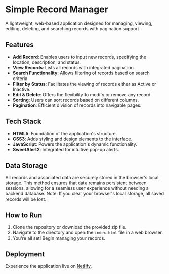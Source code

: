 # Simple Record Manager

A lightweight, web-based application designed for managing, viewing, editing, deleting, and searching records with pagination support.

## Features

- **Add Record**: Enables users to input new records, specifying the location, description, and status.
- **View Records**: Lists all records with integrated pagination.
- **Search Functionality**: Allows filtering of records based on search criteria.
- **Filter by Status**: Facilitates the viewing of records either as Active or Inactive.
- **Edit & Delete**: Offers the flexibility to modify or remove any record.
- **Sorting**: Users can sort records based on different columns.
- **Pagination**: Efficient division of records into navigable pages.

## Tech Stack

- **HTML5**: Foundation of the application's structure.
- **CSS3**: Adds styling and design elements to the interface.
- **JavaScript**: Powers the application's dynamic functionality.
- **SweetAlert2**: Integrated for intuitive pop-up alerts.

## Data Storage

All records and associated data are securely stored in the browser's local storage. This method ensures that data remains persistent between sessions, allowing for a seamless user experience without needing a backend database. Note: If you clear your browser's local storage, all saved records will be lost.

## How to Run

1. Clone the repository or download the provided zip file.
2. Navigate to the directory and open the `index.html` file in a web browser.
3. You're all set! Begin managing your records.

## Deployment

Experience the application live on [Netlify](https://651a39bbb441053ea51b3568--serene-arithmetic-94d9ab.netlify.app/).
